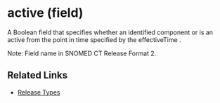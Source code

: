 # active (field)

A Boolean field that specifies whether an identified component or is an active from the point in time specified by the effectiveTime .

Note: Field name in SNOMED CT Release Format 2.

## Related Links

* [Release Types](../../../3-release-types-packages-and-files/3.2-release-types.md)
